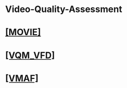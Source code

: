 # Video-Quality-Assessment

# [[MOVIE]](http://live.ece.utexas.edu/research/Quality/movie.html)

# [[VQM_VFD]](https://github.com/NTIA/vqm)

# [[VMAF]](https://github.com/Netflix/vmaf)
